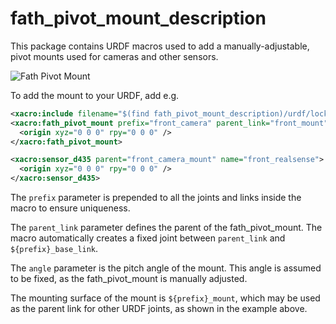fath_pivot_mount_description
=======================

This package contains URDF macros used to add a manually-adjustable, pivot mounts used for cameras and other
sensors.

![Fath Pivot Mount](doc/fath_pivot_mount_urdf.png "The Fath pivot mount model, with an angle of pi/8")

To add the mount to your URDF, add e.g.

```xml
<xacro:include filename="$(find fath_pivot_mount_description)/urdf/lockmount.urdf.xacro" />
<xacro:fath_pivot_mount prefix="front_camera" parent_link="front_mount" angle="${pi/8}">
  <origin xyz="0 0 0" rpy="0 0 0" />
</xacro:fath_pivot_mount>

<xacro:sensor_d435 parent="front_camera_mount" name="front_realsense">
  <origin xyz="0 0 0" rpy="0 0 0" />
</xacro:sensor_d435>
```

The `prefix` parameter is prepended to all the joints and links inside the macro to ensure uniqueness.

The `parent_link` parameter defines the parent of the fath_pivot_mount.  The macro automatically creates a fixed
joint between `parent_link` and `${prefix}_base_link`.

The `angle` parameter is the pitch angle of the mount.  This angle is assumed to be fixed, as the fath_pivot_mount
is manually adjusted.

The mounting surface of the mount is `${prefix}_mount`, which may be used as the parent link for other URDF joints,
as shown in the example above.
